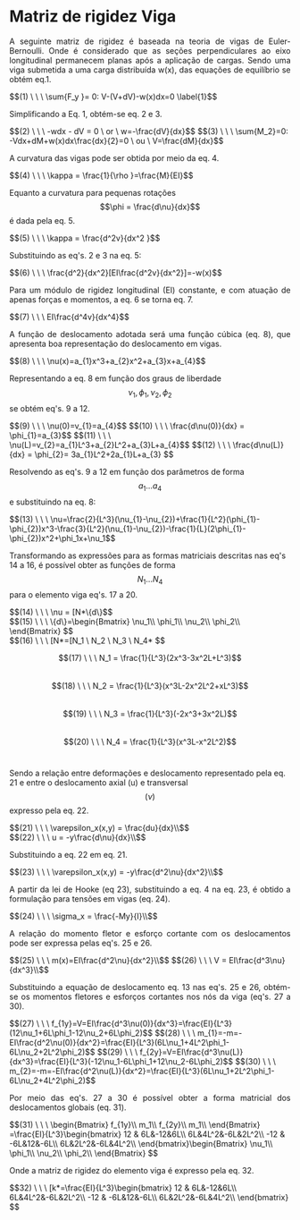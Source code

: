 <script src="https://polyfill.io/v3/polyfill.min.js?features=es6"></script>
<script id="MathJax-script" async src="https://cdn.jsdelivr.net/npm/mathjax@3/es5/tex-mml-chtml.js"></script>

# Matriz de rigidez Viga
 
<p style="text-align: justify;">A seguinte matriz de rigidez é baseada na teoria de vigas de Euler-Bernoulli. Onde é considerado que as seções perpendiculares ao eixo longitudinal permanecem planas após a aplicação de cargas.
Sendo uma viga submetida a uma carga distribuída w(x), das equações de equilíbrio se obtém eq.1.</p>
$$(1) \ \ \     \sum{F_y }= 0: V-(V+dV)-w(x)dx=0 \label{1}$$

<p style="text-align: justify;">Simplificando a Eq. 1, obtém-se eq. 2 e 3.</p>
$$(2) \ \ \      -wdx - dV = 0 \   or \ w=-\frac{dV}{dx}$$
$$(3) \ \ \      \sum{M_2}=0: -Vdx+dM+w(x)dx\frac{dx}{2}=0 \ ou \ V=\frac{dM}{dx}$$

<p style="text-align: justify;">A curvatura das vigas pode ser obtida por meio da eq. 4.</p>
$$(4) \ \ \      \kappa = \frac{1}{\rho }=\frac{M}{EI}$$

Equanto a curvatura para pequenas rotações $$\phi = \frac{d\nu}{dx}$$ é dada pela eq. 5.
<p style="text-align: justify;"> </p>
$$(5) \ \ \      \kappa = \frac{d^2v}{dx^2 }$$

<p style="text-align: justify;">Substituindo as eq's. 2 e 3 na eq. 5:</p>
$$(6) \ \ \      \frac{d^2}{dx^2}[EI\frac{d^2v}{dx^2}]=-w(x)$$

<p style="text-align: justify;">Para um módulo de rigidez longitudinal (EI) constante, e com atuação de apenas forças e momentos, a eq. 6 se torna eq. 7.</p>
$$(7) \ \ \      EI\frac{d^4v}{dx^4}$$

<p style="text-align: justify;">A função de deslocamento adotada será uma função cúbica (eq. 8), que apresenta boa representação do deslocamento em vigas.</p>
$$(8) \ \ \   \nu(x)=a_{1}x^3+a_{2}x^2+a_{3}x+a_{4}$$

Representando a eq. 8 em função dos graus de liberdade $$\nu_1, \phi_1, \nu_2, \phi_2$$ se obtém eq's. 9 a 12.
<p style="text-align: justify;"> </p>
$$(9) \ \ \      \nu(0)=v_{1}=a_{4}$$
$$(10) \ \ \      \frac{d\nu(0)}{dx} = \phi_{1}=a_{3}$$
$$(11) \ \ \      \nu(L)=v_{2}=a_{1}L^3+a_{2}L^2+a_{3}L+a_{4}$$
$$(12) \ \ \      \frac{d\nu(L)}{dx} = \phi_{2}= 3a_{1}L^2+2a_{1}L+a_{3} $$

Resolvendo as eq's. 9 a 12 em função dos parâmetros de forma $$a_1 ... a_4$$ e substituindo na eq. 8:
<p style="text-align: justify;"> </p>
$$(13) \ \ \        \nu=\frac{2}{L^3}(\nu_{1}-\nu_{2})+\frac{1}{L^2}(\phi_{1}-\phi_{2})x^3-\frac{3}{L^2}(\nu_{1}-\nu_{2})-\frac{1}{L}(2\phi_{1}-\phi_{2})x^2+\phi_1x+\nu_1$$

Transformando as expressões para as formas matriciais descritas nas eq's 14 a 16, é possível obter as funções de forma $$N_1 ... N_4$$ para o elemento viga eq's. 17 a 20.
<p style="text-align: justify;"> </p>
$$(14) \ \ \        \nu = [N*\{d\}$$<br/>
$$(15) \ \ \        
\{d\}=\begin{Bmatrix}
\nu_1\\
\phi_1\\
\nu_2\\
\phi_2\\
\end{Bmatrix}
$$<br/>
$$(16) \ \ \  [N*=[N_1 \ N_2 \ N_3 \ N_4* $$<br/>

$$(17) \ \ \  N_1 = \frac{1}{L^3}(2x^3-3x^2L+L^3)$$<br/>
$$(18) \ \ \  N_2 = \frac{1}{L^3}(x^3L-2x^2L^2+xL^3)$$<br/>
$$(19) \ \ \  N_3 = \frac{1}{L^3}(-2x^3+3x^2L)$$<br/>
$$(20) \ \ \  N_4 = \frac{1}{L^3}(x^3L-x^2L^2)$$<br/>

Sendo a relação entre deformações e deslocamento representado pela eq. 21 e entre o deslocamento axial (u) e transversal $$(\nu)$$ expresso pela eq. 22.
<p style="text-align: justify;"> </p>
$$(21) \ \ \  \varepsilon_x(x,y) = \frac{du}{dx}\\$$<br/>
$$(22) \ \ \  u = -y\frac{d\nu}{dx}\\$$

<p style="text-align: justify;">Substituindo a eq. 22 em eq. 21.</p>
$$(23) \ \ \  \varepsilon_x(x,y) = -y\frac{d^2\nu}{dx^2}\\$$

<p style="text-align: justify;">A partir da lei de Hooke (eq 23), substituindo a eq. 4 na eq. 23, é obtido a formulação para tensões em vigas (eq. 24).</p>
$$(24) \ \ \  \sigma_x = \frac{-My}{I}\\$$

<p style="text-align: justify;">A relação do momento fletor e esforço cortante com os deslocamentos pode ser expressa pelas eq's. 25 e 26.</p>
$$(25) \ \ \  m(x)=EI\frac{d^2\nu}{dx^2}\\$$
$$(26) \ \ \  V = EI\frac{d^3\nu}{dx^3}\\$$

<p style="text-align: justify;">Substituindo a equação de deslocamento eq. 13 nas eq's. 25 e 26, obtém-se os momentos fletores e esforços cortantes nos nós da viga (eq's. 27 a 30).</p>
<p style="text-align: justify;"> </p>
$$(27) \ \ \  f_{1y}=V=EI\frac{d^3\nu(0)}{dx^3}=\frac{EI}{L^3}(12\nu_1+6L\phi_1-12\nu_2+6L\phi_2)$$
$$(28) \ \ \  m_{1}=-m=-EI\frac{d^2\nu(0)}{dx^2}=\frac{EI}{L^3}(6L\nu_1+4L^2\phi_1-6L\nu_2+2L^2\phi_2)$$
$$(29) \ \ \  f_{2y}=V=EI\frac{d^3\nu(L)}{dx^3}=\frac{EI}{L^3}(-12\nu_1-6L\phi_1+12\nu_2-6L\phi_2)$$
$$(30) \ \ \  m_{2}=-m=-EI\frac{d^2\nu(L)}{dx^2}=\frac{EI}{L^3}(6L\nu_1+2L^2\phi_1-6L\nu_2+4L^2\phi_2)$$

<p style="text-align: justify;">Por meio das eq's. 27 a 30 é possível obter a forma matricial dos deslocamentos globais (eq. 31).</p>
$$(31) \ \ \  
\begin{Bmatrix}
f_{1y}\\
m_1\\
f_{2y}\\
m_1\\
\end{Bmatrix} =\frac{EI}{L^3}\begin{bmatrix}
12 & 6L&-12&6L\\
6L&4L^2&-6L&2L^2\\
-12 & -6L&12&-6L\\
6L&2L^2&-6L&4L^2\\
\end{bmatrix}\begin{Bmatrix}
\nu_1\\
\phi_1\\
\nu_2\\
\phi_2\\
\end{Bmatrix}
$$

<p style="text-align: justify;">Onde a matriz de rigidez do elemento viga é expresso pela eq. 32.</p>
$$32) \ \ \  
[k*=\frac{EI}{L^3}\begin{bmatrix}
12 & 6L&-12&6L\\
6L&4L^2&-6L&2L^2\\
-12 & -6L&12&-6L\\
6L&2L^2&-6L&4L^2\\
\end{bmatrix}
$$
     

